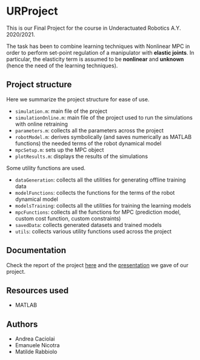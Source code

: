 # URProject

This is our Final Project for the course in Underactuated Robotics A.Y. 2020/2021.

The task has been to combine learning techniques with Nonlinear MPC in order to perform set-point regulation of a manipulator with **elastic joints**. In particular, the elasticity term is assumed to be **nonlinear** and **unknown** (hence the need of the learning techniques).

## Project structure

Here we summarize the project structure for ease of use.

- `simulation.m`: main file of the project
- `simulationOnline.m`: main file of the project used to run the simulations with online retraining
- `parameters.m`: collects all the parameters across the project
- `robotModel.m`: derives symbolically (and saves numerically as MATLAB functions) the needed terms of the robot dynamical model
- `mpcSetup.m`: sets up the MPC object
- `plotResults.m`: displays the results of the simulations

Some utility functions are used.

- `dataGeneration`: collects all the utilities for generating offline training data
- `modelFunctions`: collects the functions for the terms of the robot dynamical model
- `modelsTraining`: collects all the utilities for training the learning models
- `mpcFunctions`: collects all the functions for MPC (prediction model, custom cost function, custom constraints)
- `savedData`: collects generated datasets and trained models
- `utils`: collects various utility functions used across the project


## Documentation

Check the report of the project [here](documentation/report.pdf) and the [presentation](documentation/presentation.pptx) we gave of our project.

## Resources used
- MATLAB

## Authors
- Andrea Caciolai
- Emanuele Nicotra
- Matilde Rabbiolo
